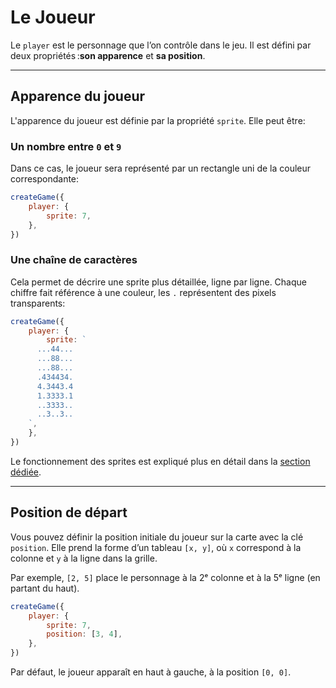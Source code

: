 <script>
import Aside from '../../../lib/ui/Doc/Aside.svelte'
import Emoji from '../../../lib/ui/Doc/Emoji.svelte'
</script>

# <Emoji src="😎" /> Le Joueur

Le `player` est le personnage que l’on contrôle dans le jeu. Il est défini par deux propriétés :**son apparence** et **sa position**.

---

## <Emoji src="👁️" /> Apparence du joueur

L'apparence du joueur est définie par la propriété `sprite`. Elle peut être:

### Un nombre entre `0` et `9`

Dans ce cas, le joueur sera représenté par un rectangle uni de la couleur correspondante:

```js
createGame({
	player: {
		sprite: 7,
	},
})
```

### Une chaîne de caractères

Cela permet de décrire une sprite plus détaillée, ligne par ligne. Chaque chiffre fait référence à une couleur, les `.` représentent des pixels transparents:

```js
createGame({
	player: {
		sprite: `
      ...44...
      ...88...
      ...88...
      .434434.
      4.3443.4
      1.3333.1
      ..3333..
      ..3..3..
    `,
	},
})
```

<Aside>

Le fonctionnement des sprites est expliqué plus en détail dans la [section dédiée](/fr/doc/world-building/sprites).

</Aside>

---

## <Emoji src="🚩" /> Position de départ

Vous pouvez définir la position initiale du joueur sur la carte avec la clé `position`.
Elle prend la forme d’un tableau `[x, y]`, où `x` correspond à la colonne et `y` à la ligne dans la grille.

Par exemple, `[2, 5]` place le personnage à la 2ᵉ colonne et à la 5ᵉ ligne (en partant du haut).

```js
createGame({
	player: {
		sprite: 7,
		position: [3, 4],
	},
})
```

Par défaut, le joueur apparaît en haut à gauche, à la position `[0, 0]`.
